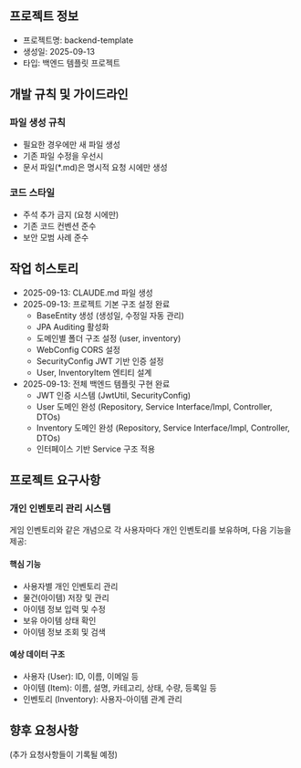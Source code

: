 
## 프로젝트 정보
- 프로젝트명: backend-template
- 생성일: 2025-09-13
- 타입: 백엔드 템플릿 프로젝트

## 개발 규칙 및 가이드라인

### 파일 생성 규칙
- 필요한 경우에만 새 파일 생성
- 기존 파일 수정을 우선시
- 문서 파일(*.md)은 명시적 요청 시에만 생성

### 코드 스타일
- 주석 추가 금지 (요청 시에만)
- 기존 코드 컨벤션 준수
- 보안 모범 사례 준수

## 작업 히스토리
- 2025-09-13: CLAUDE.md 파일 생성
- 2025-09-13: 프로젝트 기본 구조 설정 완료
  - BaseEntity 생성 (생성일, 수정일 자동 관리)
  - JPA Auditing 활성화
  - 도메인별 폴더 구조 설정 (user, inventory)
  - WebConfig CORS 설정
  - SecurityConfig JWT 기반 인증 설정
  - User, InventoryItem 엔티티 설계
- 2025-09-13: 전체 백엔드 템플릿 구현 완료
  - JWT 인증 시스템 (JwtUtil, SecurityConfig)
  - User 도메인 완성 (Repository, Service Interface/Impl, Controller, DTOs)
  - Inventory 도메인 완성 (Repository, Service Interface/Impl, Controller, DTOs)
  - 인터페이스 기반 Service 구조 적용

## 프로젝트 요구사항

### 개인 인벤토리 관리 시스템
게임 인벤토리와 같은 개념으로 각 사용자마다 개인 인벤토리를 보유하며, 다음 기능을 제공:

#### 핵심 기능
- 사용자별 개인 인벤토리 관리
- 물건(아이템) 저장 및 관리
- 아이템 정보 입력 및 수정
- 보유 아이템 상태 확인
- 아이템 정보 조회 및 검색

#### 예상 데이터 구조
- 사용자 (User): ID, 이름, 이메일 등
- 아이템 (Item): 이름, 설명, 카테고리, 상태, 수량, 등록일 등
- 인벤토리 (Inventory): 사용자-아이템 관계 관리

## 향후 요청사항
(추가 요청사항들이 기록될 예정)